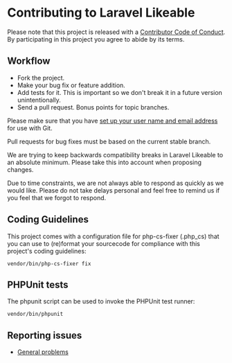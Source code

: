# Contributing to Laravel Likeable

Please note that this project is released with a [Contributor Code of Conduct](CODE_OF_CONDUCT.md). By participating in this project you agree to abide by its terms.

## Workflow

- Fork the project.
- Make your bug fix or feature addition.
- Add tests for it. This is important so we don't break it in a future version unintentionally.
- Send a pull request. Bonus points for topic branches.

Please make sure that you have [set up your user name and email address](http://git-scm.com/book/en/v2/Getting-Started-First-Time-Git-Setup) for use with Git.

Pull requests for bug fixes must be based on the current stable branch.

We are trying to keep backwards compatibility breaks in Laravel Likeable to an absolute minimum. Please take this into account when proposing changes.

Due to time constraints, we are not always able to respond as quickly as we would like. Please do not take delays personal and feel free to remind us if you feel that we forgot to respond.

## Coding Guidelines

This project comes with a configuration file for php-cs-fixer (.php_cs) that you can use to (re)format your sourcecode for compliance with this project's coding guidelines:

```shell
vendor/bin/php-cs-fixer fix
```

## PHPUnit tests

The phpunit script can be used to invoke the PHPUnit test runner:

```shell
vendor/bin/phpunit
```

## Reporting issues

- [General problems](https://github.com/cybercog/laravel-likeable/issues)
